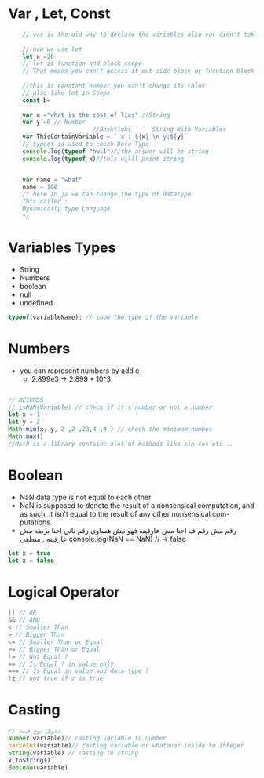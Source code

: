 # Var , Let, Const

```js
    // var is the old way to declare the variables also var didn't take care about scope
    
    // now we use let
    let x =20
    // let is function and block scope 
    // That means you can't access it out side block or fucntion block {}
    
    //this is constant number you can't change its value
    // also like let in Scope 
    const b=
    
    var x ="what is the cost of lies" //String
    var y =8 // Number
                        //Backticks ` `  String With Variables
    var ThisContainVariable = ` x : ${x} \n y:${y}` 
    // typeof is used to check Data Type
    console.log(typeof "hwll")//the answer will be string 
    console.log(typeof x)//this willl print string 


    var name = "what"
    name = 100 
    /* here in js we can change the type of datatype 
    This called :
    Dynamically type Language
    */ 
```
# Variables Types
- String
- Numbers
- boolean
- null
- undefined
```js
typeof(variableName); // show the type of the variable

```


# Numbers
- you can represent numbers by add e
    - 2.899e3 -> 2.899 * 10^3
```js

// METOHDS
// isNaN(Variable) // check if it's number or not a number
let x = 1
let y = 2
Math.min(x, y, 2 ,2 ,23,4 ,4 ) // check the minimum number
Math.max()
//Math is a library containe alot of methods like sin cos etc .. 
```

# Boolean
- NaN data type is not equal to each other
- NaN is supposed to denote the result of a nonsensical computation,
and as such, it isn’t equal to the result of any other nonsensical com-
putations.
- رقم مش رقم ف احنا مش عارفينه فهو مش هساوي رقم تاني احنا برضه مش عارفينه , منطقي
console.log(NaN == NaN)
// → false
```js
let x = true
let x = false
```

# Logical Operator 
```js
|| // OR
&& // AND
< // Smaller Than
> // Bigger Than
<= // Smaller Than or Equal
>= // Bigger Than or Equal
!= // Not Equal ?
== // Is Equal ? in value only
=== // Is Equal in value and data type ?
!z // not true if z is true 
```


# Casting
```js
// تحويل نوع قيمة 
Number(variable)// casting variable to number 
parseInt(variable)// casting variable or whatever inside to integer
String(variable) // casting to string 
x.toString()
Boolean(variable)
```